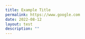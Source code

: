```yaml
---
title: Example Title
permalink: https://www.google.com
date: 2022-08-12
layout: test
description: ""
---
```


